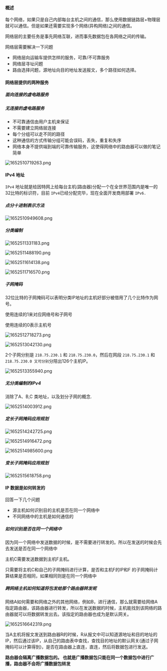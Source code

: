 #### 概述

每个网络，如果只是自己内部每台主机之间的通信，那么使用数据链路层+物理层就可以通信。但是如果还需要实现多个网络(异构网络)之间的通信。

网络层的主要任务是事先网络互联，进而事先数据包在各网络之间的传输。

网络层需要解决一下问题

* 网络层向运输车提供怎样的服务，可靠/不可靠服务
* 网络层寻址问题
* 路由选择问题，源地址向目的地址发送报文，多个路径如何选择。

#### 网络层提供的两种服务

##### 面向连接的虚电路服务


##### 无连接的虚电路服务

* 不可靠通信由用户主机来保证
* 不需要建立网络层连接
* 每个分组可以走不同的路径
* 这种通信的方式传输分组可能会误码，丢失，重复和失序
* 网络本身不提供端到端的可靠传输服务，这使得网络中的路由器可以做的笔记简单

![1652510719263.png](image/04-网络层/1652510719263.png)

#### IPv4 地址

`IPv4` 地址就是给因特网上给每台主机(路由器)分配一个在全世界范围内是唯一的32比特的标识符，目前 `IPv4`已经分配完毕，现在全面开发商用部署 `IPv6.`

##### 点分十进制表示方法

![1652510949608.png](image/04-网络层/1652510949608.png)

##### 分类编制

![1652511331183.png](image/04-网络层/1652511331183.png)

![1652511488190.png](image/04-网络层/1652511488190.png)

![1652511614138.png](image/04-网络层/1652511614138.png)

![1652511716570.png](image/04-网络层/1652511716570.png)

##### 子网掩码

32位比特的子网掩码可以表明分类IP地址的主机好部分被借用了几个比特作为网号。

使用连续的1来对应网络号和子网号

使用连续的0表示主机号

![1652512718273.png](image/04-网络层/1652512718273.png)

![1652513042130.png](image/04-网络层/1652513042130.png)

2个子网分别是 `218.75.230.1` 和 `218.75.230.0`，然后在网段 `218.75.230.1` 和 `218.75.230.0 又可分别`分陪出126个主机IP。

![1652513355940.png](image/04-网络层/1652513355940.png)

##### 无分类编制的IPv4

消除了A、B,C 类地址，以及划分子网的概念.

![1652514003912.png](image/04-网络层/1652514003912.png)

##### 定长子网掩码应用规划

![1652514242725.png](image/04-网络层/1652514242725.png)

![1652514916472.png](image/04-网络层/1652514916472.png)

![1652514985600.png](image/04-网络层/1652514985600.png)

##### 变长子网掩码应用规划

![1652515618758.png](image/04-网络层/1652515618758.png)

#### IP 数据是如何转发的

回答一下几个问题

* 源主机如何识别目的主机是否在同一个网络中
* 不同网络中的主机是如何通信的


##### 如何识别是否在同一个网络中

因为同一个网络中发送数据的时候，是不需要进行转发的。所以在发送的时候会先去发送是否在同一个网络中

主机C需要发送数据到主机F主机。

只需要将主机C和自己的子网掩码进行计算，是否和主机F的IP和F 的子网掩码计算结果是否相同，如果相同则是在同一个网络中


##### 跨网络主机如何知道将包发给那个路由器转发呢

网络A如何需要和网络之外的其他网络，例如B，进行通信，那么就需要给网络A指定路由器，该路由器进行转发，所以在发送数据的时候，主机能找到该网络的路由器就可以将数据转发出去。该指定的路由器也成为是默认网关。

![1652516642319.png](image/04-网络层/1652516642319.png)

当A主机将报文发送到路由器R的时候，R从报文中可以知道源地址和目的地址的IP，然后通过该IP，从自己的路由表中查找，查找目的地址的默认网关(通过子网掩码可以计算得到)，是否在路由器上直连，直连，然后将数据包进行发送。


**路由器会隔离广播数据包的。 也就是广播数据包只能在同一个数据包中进行广播，路由器不会将广播数据包转发**
